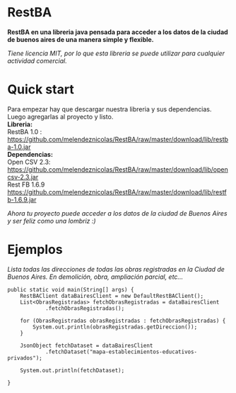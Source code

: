 RestBA
==========================

**RestBA en una libreria java pensada para acceder a los datos de la ciudad de buenos aires de una manera simple y flexible.**

*Tiene licencia MIT, por lo que esta libreria se puede utilizar para cualquier actividad comercial.*


Quick start
==========================
Para empezar hay que descargar nuestra libreria y sus dependencias. Luego agregarlas al proyecto y listo.<br>
<b>Libreria:</b><br>
RestBA 1.0 :  https://github.com/melendeznicolas/RestBA/raw/master/download/lib/restba-1.0.jar <br>
<b>Dependencias:</b><br>
Open CSV 2.3: https://github.com/melendeznicolas/RestBA/raw/master/download/lib/opencsv-2.3.jar <br>
Rest FB 1.6.9 https://github.com/melendeznicolas/RestBA/raw/master/download/lib/restfb-1.6.9.jar <br>

*Ahora tu proyecto puede acceder a los datos de la ciudad de Buenos Aires y ser feliz como una lombriz :)*


Ejemplos
===========================
*Lista todas las direcciones de todas las obras registradas en la Ciudad de Buenos Aires. En demolición, obra, ampliación parcial, etc...*

	public static void main(String[] args) {
		RestBAClient dataBairesClient = new DefaultRestBAClient();
		List<ObrasRegistradas> fetchObrasRegistradas = dataBairesClient
				.fetchObrasRegistradas();

		for (ObrasRegistradas obrasRegistradas : fetchObrasRegistradas) {
			System.out.println(obrasRegistradas.getDireccion());
		}

		JsonObject fetchDataset = dataBairesClient
				.fetchDataset("mapa-establecimientos-educativos-privados");

		System.out.println(fetchDataset);

	}


